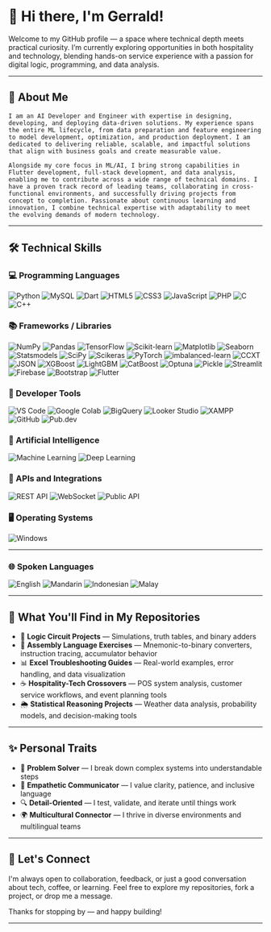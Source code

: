 # 👋 Hi there, I'm Gerrald!

Welcome to my GitHub profile — a space where technical depth meets practical curiosity. I’m currently exploring opportunities in both hospitality and technology, blending hands-on service experience with a passion for digital logic, programming, and data analysis.

---

## 🧠 About Me

    I am an AI Developer and Engineer with expertise in designing, developing, and deploying data-driven solutions. My experience spans the entire ML lifecycle, from data preparation and feature engineering to model development, optimization, and production deployment. I am dedicated to delivering reliable, scalable, and impactful solutions that align with business goals and create measurable value.

    Alongside my core focus in ML/AI, I bring strong capabilities in Flutter development, full-stack development, and data analysis, enabling me to contribute across a wide range of technical domains. I have a proven track record of leading teams, collaborating in cross-functional environments, and successfully driving projects from concept to completion. Passionate about continuous learning and innovation, I combine technical expertise with adaptability to meet the evolving demands of modern technology.

---

## 🛠️ Technical Skills

### 💻 Programming Languages  
![Python](https://img.shields.io/badge/Python-3776AB?style=for-the-badge&logo=python&logoColor=white) ![MySQL](https://img.shields.io/badge/MySQL-4479A1?style=for-the-badge&logo=mysql&logoColor=white) ![Dart](https://img.shields.io/badge/Dart-0175C2?style=for-the-badge&logo=dart&logoColor=white) ![HTML5](https://img.shields.io/badge/HTML5-E34F26?style=for-the-badge&logo=html5&logoColor=white) ![CSS3](https://img.shields.io/badge/CSS3-1572B6?style=for-the-badge&logo=css3&logoColor=white) ![JavaScript](https://img.shields.io/badge/JavaScript-F7DF1E?style=for-the-badge&logo=javascript&logoColor=black) ![PHP](https://img.shields.io/badge/PHP-777BB4?style=for-the-badge&logo=php&logoColor=white) ![C](https://img.shields.io/badge/C-00599C?style=for-the-badge&logo=c&logoColor=white) ![C++](https://img.shields.io/badge/C++-00599C?style=for-the-badge&logo=c%2B%2B&logoColor=white)

### 📚 Frameworks / Libraries  
![NumPy](https://img.shields.io/badge/NumPy-013243?style=for-the-badge&logo=numpy&logoColor=white) ![Pandas](https://img.shields.io/badge/Pandas-150458?style=for-the-badge&logo=pandas&logoColor=white) ![TensorFlow](https://img.shields.io/badge/TensorFlow-FF6F00?style=for-the-badge&logo=tensorflow&logoColor=white) ![Scikit-learn](https://img.shields.io/badge/scikit--learn-F7931E?style=for-the-badge&logo=scikit-learn&logoColor=white) ![Matplotlib](https://img.shields.io/badge/Matplotlib-11557C?style=for-the-badge&logo=matplotlib&logoColor=white) ![Seaborn](https://img.shields.io/badge/Seaborn-2E4053?style=for-the-badge) ![Statsmodels](https://img.shields.io/badge/Statsmodels-1E8449?style=for-the-badge) ![SciPy](https://img.shields.io/badge/SciPy-8CAAE6?style=for-the-badge&logo=scipy&logoColor=white) ![Scikeras](https://img.shields.io/badge/Scikeras-FF5733?style=for-the-badge) ![PyTorch](https://img.shields.io/badge/PyTorch-EE4C2C?style=for-the-badge&logo=pytorch&logoColor=white) ![imbalanced-learn](https://img.shields.io/badge/Imbalanced--learn-6C3483?style=for-the-badge) ![CCXT](https://img.shields.io/badge/CCXT-34495E?style=for-the-badge) ![JSON](https://img.shields.io/badge/JSON-000000?style=for-the-badge&logo=json&logoColor=white) ![XGBoost](https://img.shields.io/badge/XGBoost-1A73E8?style=for-the-badge) ![LightGBM](https://img.shields.io/badge/LightGBM-27AE60?style=for-the-badge) ![CatBoost](https://img.shields.io/badge/CatBoost-F39C12?style=for-the-badge) ![Optuna](https://img.shields.io/badge/Optuna-5DADE2?style=for-the-badge) ![Pickle](https://img.shields.io/badge/Pickle-7D3C98?style=for-the-badge) ![Streamlit](https://img.shields.io/badge/Streamlit-FF4B4B?style=for-the-badge&logo=streamlit&logoColor=white) ![Firebase](https://img.shields.io/badge/Firebase-FFCA28?style=for-the-badge&logo=firebase&logoColor=black) ![Bootstrap](https://img.shields.io/badge/Bootstrap-7952B3?style=for-the-badge&logo=bootstrap&logoColor=white) ![Flutter](https://img.shields.io/badge/Flutter-02569B?style=for-the-badge&logo=flutter&logoColor=white)

### 🧰 Developer Tools  
![VS Code](https://img.shields.io/badge/VS%20Code-007ACC?style=for-the-badge&logo=visual-studio-code&logoColor=white) ![Google Colab](https://img.shields.io/badge/Google%20Colab-F9AB00?style=for-the-badge&logo=google-colab&logoColor=black) ![BigQuery](https://img.shields.io/badge/BigQuery-4285F4?style=for-the-badge&logo=google-cloud&logoColor=white) ![Looker Studio](https://img.shields.io/badge/Looker%20Studio-0E76A8?style=for-the-badge) ![XAMPP](https://img.shields.io/badge/XAMPP-FB7A24?style=for-the-badge&logo=xampp&logoColor=white) ![GitHub](https://img.shields.io/badge/GitHub-181717?style=for-the-badge&logo=github&logoColor=white) ![Pub.dev](https://img.shields.io/badge/Pub.dev-0175C2?style=for-the-badge)

### 🤖 Artificial Intelligence  
![Machine Learning](https://img.shields.io/badge/Machine%20Learning-0A66C2?style=for-the-badge) ![Deep Learning](https://img.shields.io/badge/Deep%20Learning-8E44AD?style=for-the-badge)

### 🔌 APIs and Integrations  
![REST API](https://img.shields.io/badge/REST%20API-4CAF50?style=for-the-badge) ![WebSocket](https://img.shields.io/badge/WebSocket-FF9800?style=for-the-badge) ![Public API](https://img.shields.io/badge/Public%20API-2196F3?style=for-the-badge)

### 🖥️ Operating Systems  
![Windows](https://img.shields.io/badge/Windows-0078D6?style=for-the-badge&logo=windows&logoColor=white)

---

### 🌐 Spoken Languages  
![English](https://img.shields.io/badge/English-007ACC?style=for-the-badge) ![Mandarin](https://img.shields.io/badge/Mandarin-F44336?style=for-the-badge) ![Indonesian](https://img.shields.io/badge/Indonesian-4CAF50?style=for-the-badge) ![Malay](https://img.shields.io/badge/Malay-FF9800?style=for-the-badge)

---

## 📁 What You'll Find in My Repositories

- 🔬 **Logic Circuit Projects** — Simulations, truth tables, and binary adders
- 🧮 **Assembly Language Exercises** — Mnemonic-to-binary converters, instruction tracing, accumulator behavior
- 📊 **Excel Troubleshooting Guides** — Real-world examples, error handling, and data visualization
- ☕ **Hospitality-Tech Crossovers** — POS system analysis, customer service workflows, and event planning tools
- 🌦️ **Statistical Reasoning Projects** — Weather data analysis, probability models, and decision-making tools

---

## ✨ Personal Traits

- 🧩 **Problem Solver** — I break down complex systems into understandable steps
- 💬 **Empathetic Communicator** — I value clarity, patience, and inclusive language
- 🔍 **Detail-Oriented** — I test, validate, and iterate until things work
- 🌍 **Multicultural Connector** — I thrive in diverse environments and multilingual teams

---

## 🤝 Let's Connect

I'm always open to collaboration, feedback, or just a good conversation about tech, coffee, or learning. Feel free to explore my repositories, fork a project, or drop me a message.

Thanks for stopping by — and happy building!

---
